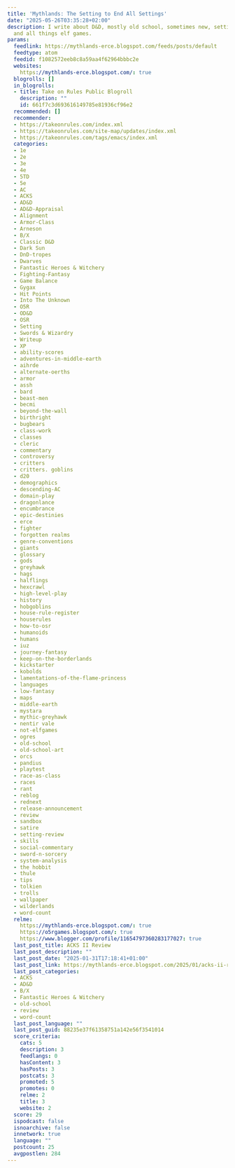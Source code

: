 ```yaml
---
title: 'Mythlands: The Setting to End All Settings'
date: "2025-05-26T03:35:28+02:00"
description: I write about D&D, mostly old school, sometimes new, settings, game analysis
  and all things elf games.
params:
  feedlink: https://mythlands-erce.blogspot.com/feeds/posts/default
  feedtype: atom
  feedid: f1082572eeb8c8a59aa4f62964bbbc2e
  websites:
    https://mythlands-erce.blogspot.com/: true
  blogrolls: []
  in_blogrolls:
  - title: Take on Rules Public Blogroll
    description: ""
    id: 661f7c3d693616149785e81936cf96e2
  recommended: []
  recommender:
  - https://takeonrules.com/index.xml
  - https://takeonrules.com/site-map/updates/index.xml
  - https://takeonrules.com/tags/emacs/index.xml
  categories:
  - 1e
  - 2e
  - 3e
  - 4e
  - 5TD
  - 5e
  - AC
  - ACKS
  - AD&D
  - AD&D-Appraisal
  - Alignment
  - Armor-Class
  - Arneson
  - B/X
  - Classic D&D
  - Dark Sun
  - DnD-tropes
  - Dwarves
  - Fantastic Heroes & Witchery
  - Fighting-Fantasy
  - Game Balance
  - Gygax
  - Hit Points
  - Into The Unknown
  - O5R
  - OD&D
  - OSR
  - Setting
  - Swords & Wizardry
  - Writeup
  - XP
  - ability-scores
  - adventures-in-middle-earth
  - aihrde
  - alternate-oerths
  - armor
  - assh
  - bard
  - beast-men
  - becmi
  - beyond-the-wall
  - birthright
  - bugbears
  - class-work
  - classes
  - cleric
  - commentary
  - controversy
  - critters
  - critters. goblins
  - d20
  - demographics
  - descending-AC
  - domain-play
  - dragonlance
  - encumbrance
  - epic-destinies
  - erce
  - fighter
  - forgotten realms
  - genre-conventions
  - giants
  - glossary
  - gods
  - greyhawk
  - hags
  - halflings
  - hexcrawl
  - high-level-play
  - history
  - hobgoblins
  - house-rule-register
  - houserules
  - how-to-osr
  - humanoids
  - humans
  - iuz
  - journey-fantasy
  - keep-on-the-borderlands
  - kickstarter
  - kobolds
  - lamentations-of-the-flame-princess
  - languages
  - low-fantasy
  - maps
  - middle-earth
  - mystara
  - mythic-greyhawk
  - nentir vale
  - not-elfgames
  - ogres
  - old-school
  - old-school-art
  - orcs
  - pandius
  - playtest
  - race-as-class
  - races
  - rant
  - reblog
  - rednext
  - release-announcement
  - review
  - sandbox
  - satire
  - setting-review
  - skills
  - social-commentary
  - sword-n-sorcery
  - system-analysis
  - the hobbit
  - thule
  - tips
  - tolkien
  - trolls
  - wallpaper
  - wilderlands
  - word-count
  relme:
    https://mythlands-erce.blogspot.com/: true
    https://o5rgames.blogspot.com/: true
    https://www.blogger.com/profile/11654797360283177027: true
  last_post_title: ACKS II Review
  last_post_description: ""
  last_post_date: "2025-01-31T17:18:41+01:00"
  last_post_link: https://mythlands-erce.blogspot.com/2025/01/acks-ii-review.html
  last_post_categories:
  - ACKS
  - AD&D
  - B/X
  - Fantastic Heroes & Witchery
  - old-school
  - review
  - word-count
  last_post_language: ""
  last_post_guid: 88235e37f61358751a142e56f3541014
  score_criteria:
    cats: 5
    description: 3
    feedlangs: 0
    hasContent: 3
    hasPosts: 3
    postcats: 3
    promoted: 5
    promotes: 0
    relme: 2
    title: 3
    website: 2
  score: 29
  ispodcast: false
  isnoarchive: false
  innetwork: true
  language: ""
  postcount: 25
  avgpostlen: 284
---
```

